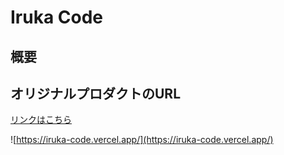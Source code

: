 # Iruka Code

## 概要

 ## オリジナルプロダクトのURL
 [リンクはこちら](https://iruka-code.vercel.app/)

![https://iruka-code.vercel.app/](https://iruka-code.vercel.app/)
